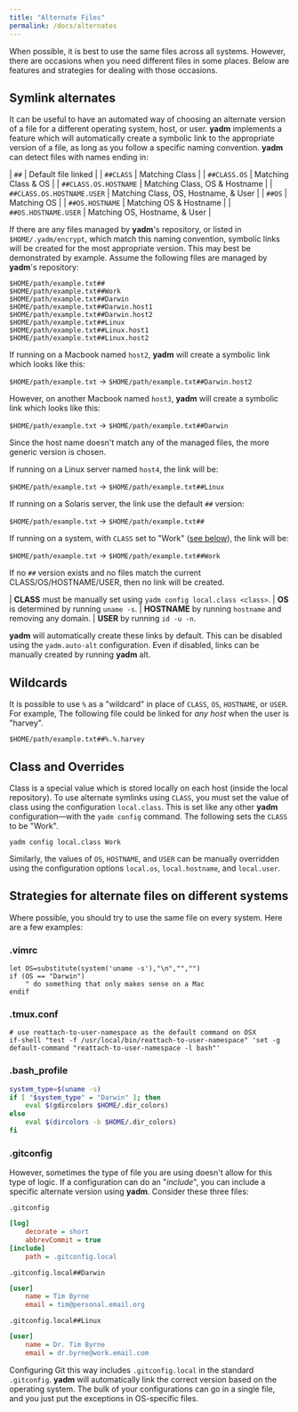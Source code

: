 ```yaml
---
title: "Alternate Files"
permalink: /docs/alternates
---
```


When possible, it is best to use the same files across all systems. However,
there are occasions when you need different files in some places. Below are
features and strategies for dealing with those occasions.

## Symlink alternates

It can be useful to have an automated way of choosing an alternate version of a
file for a different operating system, host, or user. **yadm** implements a
feature which will automatically create a symbolic link to the appropriate
version of a file, as long as you follow a specific naming convention. **yadm** can
detect files with names ending in:

| `##`                       | Default file linked                  |
| `##CLASS`                  | Matching Class                       |
| `##CLASS.OS`               | Matching Class & OS                  |
| `##CLASS.OS.HOSTNAME`      | Matching Class, OS & Hostname        |
| `##CLASS.OS.HOSTNAME.USER` | Matching Class, OS, Hostname, & User |
| `##OS`                     | Matching OS                          |
| `##OS.HOSTNAME`            | Matching OS & Hostname               |
| `##OS.HOSTNAME.USER`       | Matching OS, Hostname, & User        |

If there are any files managed by **yadm**'s repository, or listed in
`$HOME/.yadm/encrypt`, which match this naming convention, symbolic links will
be created for the most appropriate version. This may best be demonstrated by
example. Assume the following files are managed by **yadm**'s repository:

    $HOME/path/example.txt##
    $HOME/path/example.txt##Work
    $HOME/path/example.txt##Darwin
    $HOME/path/example.txt##Darwin.host1
    $HOME/path/example.txt##Darwin.host2
    $HOME/path/example.txt##Linux
    $HOME/path/example.txt##Linux.host1
    $HOME/path/example.txt##Linux.host2

If running on a Macbook named `host2`, **yadm** will create a symbolic link which
looks like this:

`$HOME/path/example.txt` → `$HOME/path/example.txt##Darwin.host2`

However, on another Macbook named `host3`, **yadm** will create a symbolic link
which looks like this:

`$HOME/path/example.txt` → `$HOME/path/example.txt##Darwin`

Since the host name doesn't match any of the  managed  files,  the  more generic
version is chosen.

If running on a Linux server named `host4`, the link will be:

`$HOME/path/example.txt` → `$HOME/path/example.txt##Linux`

If running on a Solaris server, the link use the default `##` version:

`$HOME/path/example.txt` → `$HOME/path/example.txt##`

If running on a system, with `CLASS` set to "Work" ([see below](alternates#class-and-overrides)), the link will be:

`$HOME/path/example.txt` → `$HOME/path/example.txt##Work`

If no `##` version exists and no files match the current CLASS/OS/HOSTNAME/USER,
then no link will be created.

| **CLASS** must be manually set using `yadm config local.class <class>`.
| **OS** is determined by running `uname -s`.
| **HOSTNAME** by running `hostname` and removing any domain.
| **USER** by running `id -u -n`.

**yadm** will automatically create these links by default. This can be disabled using the `yadm.auto-alt` configuration. Even if disabled, links can be manually created by running **yadm** alt.

## Wildcards

It is possible to use `%` as a "wildcard" in place of `CLASS`, `OS`, `HOSTNAME`,
or `USER`. For example, The following file could be linked for *any host* when the
user is "harvey".

```
$HOME/path/example.txt##%.%.harvey
```

## Class and Overrides

Class is a special value which is stored locally on each host (inside the local
repository). To use alternate symlinks using `CLASS`, you must set the value of
class using the configuration `local.class`. This is set like any other **yadm**
configuration—with the `yadm config` command. The following sets the `CLASS` to
be "Work".

    yadm config local.class Work

Similarly, the values of `OS`, `HOSTNAME`, and `USER` can be manually
overridden using the configuration options `local.os`, `local.hostname`, and
`local.user`.

## Strategies for alternate files on different systems

Where possible, you should try to use the same file on every system. Here are a few examples:

### .vimrc

```vim
let OS=substitute(system('uname -s'),"\n","","")
if (OS == "Darwin")
    " do something that only makes sense on a Mac
endif
```

### .tmux.conf

    # use reattach-to-user-namespace as the default command on OSX
    if-shell "test -f /usr/local/bin/reattach-to-user-namespace" 'set -g default-command "reattach-to-user-namespace -l bash"'

### .bash_profile

```bash
system_type=$(uname -s)
if [ "$system_type" = "Darwin" ]; then
    eval $(gdircolors $HOME/.dir_colors)
else
    eval $(dircolors -b $HOME/.dir_colors)
fi
```

### .gitconfig

However, sometimes the type of file you are using doesn't allow for this type of
logic. If a configuration can do an "_include_", you can include a specific
alternate version using **yadm**. Consider these three files:

`.gitconfig`

```ini
[log]
    decorate = short
    abbrevCommit = true
[include]
    path = .gitconfig.local
```

`.gitconfig.local##Darwin`

```ini
[user]
    name = Tim Byrne
    email = tim@personal.email.org
```

`.gitconfig.local##Linux`

```ini
[user]
    name = Dr. Tim Byrne
    email = dr.byrne@work.email.com
```

Configuring Git this way includes `.gitconfig.local` in the standard
`.gitconfig`. **yadm** will automatically link the correct version based on the
operating system. The bulk of your configurations can go in a single file, and
you just put the exceptions in OS-specific files.

